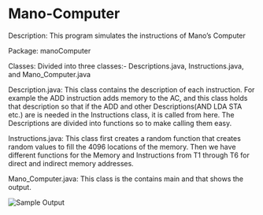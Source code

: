 # Mano-Computer
Description: This program simulates the instructions of Mano’s Computer

Package: manoComputer

Classes: Divided into three classes:- Descriptions.java, Instructions.java, and Mano_Computer.java

Description.java:
This class contains the description of each instruction. For example the ADD instruction adds memory to the AC, and this class holds that description so that if the ADD and other Descriptions(AND LDA STA etc.) are is needed in the Instructions class, it is called from here. The Descriptions are divided into functions so to make calling them easy.

Instructions.java:
This class first creates a random function that creates random values to fill the 4096 locations of the memory. Then we have different functions for the Memory and Instructions from T1 through T6 for direct and indirect memory addresses.

Mano_Computer.java:
This class is the contains main and that shows the output.

<img src='http://i.imgur.com/7D4ew0I.png' title='Video Walkthrough' width='' alt='Sample Output' />

